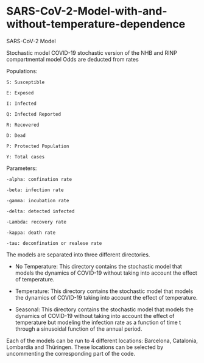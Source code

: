 # SARS-CoV-2-Model-with-and-without-temperature-dependence
SARS-CoV-2 Model 

Stochastic model COVID-19
stochastic version of the NHB and RINP compartmental model
Odds are deducted from rates

Populations:

	S: Susceptible
	
	E: Exposed
	
	I: Infected
	
	Q: Infected Reported
	
	R: Recovered
	
	D: Dead
	
	P: Protected Population
	
	Y: Total cases
	
Parameters:

	-alpha: confination rate
	
	-beta: infection rate
	
	-gamma: incubation rate
	
	-delta: detected infected
	
	-Lambda: recovery rate
	
	-kappa: death rate
	
	-tau: deconfination or realese rate 

The models are separated into three different directories.
  - No Temperature: This directory contains the stochastic model that models the dynamics of COVID-19 without taking into account the effect of temperature.

  - Temperature: This directory contains the stochastic model that models the dynamics of COVID-19 taking into account the effect of temperature.

  - Seasonal: This directory contains the stochastic model that models the dynamics of COVID-19 without taking into account the effect of temperature but modeling the infection rate as a function of time t through a sinusoidal function of the annual period.

Each of the models can be run to 4 different locations: Barcelona, Catalonia, Lombardia and Thüringen. These locations can be selected by uncommenting the corresponding part of the code.



